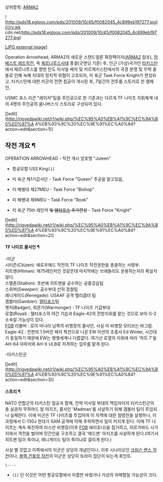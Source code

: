 상위항목: [ARMA2](ARMA2.md)

![http://pds18.egloos.com/pds/201009/10/45/f0082045_4c899eb197277.jpg](//rv.wk
cdn.net/http://pds18.egloos.com/pds/201009/10/45/f0082045_4c899eb197277.jpg)

[[JPG external
image]](http://pds18.egloos.com/pds/201009/10/45/f0082045_4c899eb197277.jpg)

  
Operation Arrowhead, ARMA2의 새로운 스탠드얼론 확장팩이자([ARMA2](ARMA2.md) 참조), [하베스트 레드작전](%ED%95%98%EB%B2%A0%EC%8A%A4%ED%8A%B8%20%EB%A0%88%EB%93%9C%20%EC%9E%91%EC%A0%84.md), 즉 [체르나루스사태](%EC%B2%B4%EB%A5%B4%EB%82%98%EB%A3%A8%EC%8A%A4%20%EC%82%AC%ED%83%9C.md)
종결(굿엔딩 기준) 후, 인근 (가상)국가인 [타키스탄](%ED%83%80%ED%82%A4%EC%8A%A4%ED%83%84.md)에서
체르나루스를 향한 탄도 미사일 배치 및 카르제키스탄에서의 국경 분쟁 및 무력 충돌로 인해 녹해 지대의 정치적 위협이 고조되자, 미 육군
Task Force Knight가 편성되고, 타키스탄에 대한 미군의 전면 침공이 개시된 후, 7일간의 전투를 스토리로 한 캠페인,

USMC 포스 리콘 "레이저"팀을 주인공으로 한 기존과는 다르게 TF 나이츠 지휘체계 내의 4명의 주인공의 옴니버스식 스토리로 구성되어
있다.

[[edit](http://rigvedawiki.net/r1/wiki.php/%EC%95%A0%EB%A1%9C%EC%9A%B0%ED%97%A
4%EB%93%9C%20%EC%9E%91%EC%A0%84?action=edit&section=1)]

## 작전 개요 ¶

OPERATION ARROWHEAD - 작전 개시 암호명 "Juleen"  

  * 항공모함 USS King`[1]`
  * 미 육군 제1기갑사단 - Task Force "Queen"
주공을 맡고있음,  

  * 미 해병대 제27MEU - Task Force "Bishop"
  * 미 해병대 제9MEU - Task Force "Rook"
  * 미 육군 75th 레인저 <del>및 [델타포스](%EB%8D%B8%ED%83%80%20%ED%8F%AC%EC%8A%A4.md) 추가편성</del> \- Task Force "Knight"  

[[edit](http://rigvedawiki.net/r1/wiki.php/%EC%95%A0%EB%A1%9C%EC%9A%B0%ED%97%A
4%EB%93%9C%20%EC%9E%91%EC%A0%84?action=edit&section=2)]

#### TF 나이트 콜사인 ¶

  

-미군  
시티즌(Citizen): 애로우헤드 작전의 TF 나이츠 작전권한을 총괄하는 사령부.  
히트맨(Hitman): 제75레인저인 것같은데 마지막에는 브래들리도 운용하는지라 확실치 않다.  
스탤론(Stallion): 초반에 히트맨을 공수하는 공중강습팀  
스위퍼(Sweeper): 공수부대 산하 정찰팀  
레니게이드(Renegade): USAAF 공격 헬리콥터 팀  
겜블러(Gambler): [델타포스](%EB%8D%B8%ED%83%80%20%ED%8F%AC%EC%8A%A4.md)팀  
뱃저(Badger), 워몬거(Warmonger) : TF 나이츠 기갑부대  
로열(Royal) : 델타포스의 야간 기습과 Eagle-42의 전방지휘를 맡는 것으로 보아 G-2 소속일 가능성이 있다.  
[FOB](FOB.md) 리볼버 : 로이 마나라 남쪽의 비행장의 콜사인, 사실 이 비행장 모티브는 바그람.  
Eagle-42 : 전편의 1.5버전 패치 특전으로 나온 EW 미션의 조종사 Ed Winter, 시간대가 동일하기 때문에 EW는 평행세계나
다름없다. 여기선 로열의 지휘에 따라 '하트 7'을 AH-64 아파치와 AH-X ULB로 저격하는 임무를 맡게 된다.

  

-타키스탄군

  
  

[[edit](http://rigvedawiki.net/r1/wiki.php/%EC%95%A0%EB%A1%9C%EC%9A%B0%ED%97%A
4%EB%93%9C%20%EC%9E%91%EC%A0%84?action=edit&section=3)]

#### 스토리 ¶

NATO 연합군의 타키스탄 침공과 함께, 전략 미사일 부대의 책임자이자 타키스탄군의 총 실권자 무하마드 알 아지즈, 콜사인 'Madman'를
사살하기 위해 겜블러 팀이 투입되나 실패한다. 이에 미군은 TF 나이츠를 투입하여 이 지역에 대한 점령전을 실행하나, 이 과정에서
C-130J 한대가 SAM 공격에 의해 추락하면서 일이 커지게 된다. 이에 TF 나이츠는 계속 북진하여 라스만 비행장(이후
[FOB](FOB.md) 애리조나)을 점거하고, 자르가바드 시가지에서 격전을 벌이며 민간인을 구조하고 결국 '매드맨' 아지즈를 사살하게
된다.(여기서 히트맨 팀이 죽이냐, 레니게이드 팀이 죽이냐로 갈리게 된다.)

  

사실 별 것없고 이쪽에서의 미군은 상당히 개념인이나, 이후 시나리오인 [크림슨 랜스 작전](%ED%81%AC%EB%A6%BC%EC%8A%A8%20%EB%9E%9C%EC%8A%A4%20%EC%9E%91%EC%A0%84.md)이나, [블랙 건틀릿 작전](%EB%B8%94%EB%9E%99%20%EA%B1%B4%ED%8B%80%EB%A6%BF%20%EC%9E%91%EC%A0%84.md)의 미군은 상당히 또라이
집단이 되는게 포인트.

`\----`

  * `[1]` 단 이것은 어떤 항공모함에서 이름만 바꿨거나 가상의 자매함일 가능성이 크다.

